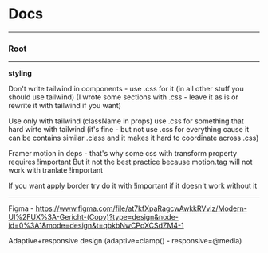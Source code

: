 # Docs

---

### Root

---

****styling****

Don't write tailwind in components - use .css for it (in all other stuff you should use tailwind)
(I wrote some sections with .css - leave it as is or rewrite it with tailwind if you want)

Use <Component className='flex flex-col'/> only with tailwind (className in props)
use .css for something that hard wirte with tailwind (it's fine - but not use .css for everything cause
it can be contains similar .class and it makes it hard to coordinate across .css)

Framer motion in deps - that's why some css with transform property requires !important
But it not the best practice because motion.tag will not work with tranlate !important

If you want apply border try do it with !important if it doesn't work without it


---
Figma - https://www.figma.com/file/at7kfXpaRagcwAwkkRVviz/Modern-UI%2FUX%3A-Gericht-(Copy)?type=design&node-id=0%3A1&mode=design&t=qbkbNwCPoXCSdZM4-1

Adaptive+responsive design (adaptive=clamp() - responsive=@media)

